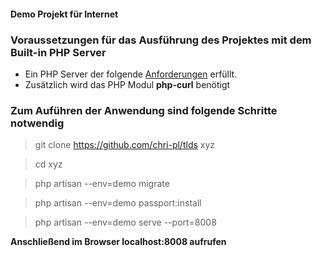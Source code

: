 #### Demo Projekt für Internet

### Voraussetzungen für das Ausführung des Projektes mit dem Built-in PHP Server

* Ein PHP Server der folgende [Anforderungen](https://laravel.com/docs/7.x/installation#server-requirements) erfüllt.
* Zusätzlich wird das PHP Modul **php-curl** benötigt

### Zum Auführen der Anwendung sind folgende Schritte notwendig

> git clone https://github.com/chri-pl/tlds xyz

> cd xyz

> php artisan --env=demo migrate

> php artisan --env=demo passport:install

> php artisan --env=demo serve --port=8008

__Anschließend im Browser localhost:8008 aufrufen__